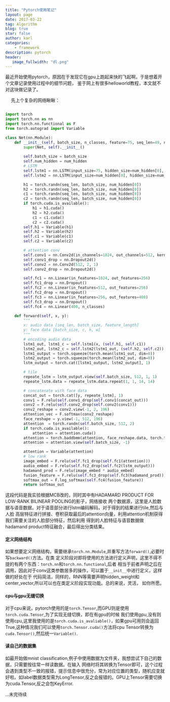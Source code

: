```yaml
---
title: "Pytorch使用笔记"
layout: page
date: 2017-03-22
tag: Algorithm
blog: true
star: false
author: karl
categories: 
    - framework
description: pytorch
header:
   image_fullwidth: "dl.png"
---  
```


最近开始使用pytorch，原因在于发现它在gpu上跑起来快的飞起啊，于是想着开个文章记录使用过程中的细节问题，
鉴于网上有很多helloworld教程，本文就不对这块做记录了。　　

　
先上个复杂的网络瞅瞅：　　
```python

import torch
import torch.nn as nn
import torch.nn.functional as F
from torch.autograd import Variable

class Net(nn.Module):
    def __init__(self, batch_size, n_classes, feature=75, seq_len=49, num_hidden=[256, 256]):
        super(Net, self).__init__()
        
        self.batch_size = batch_size
        self.num_hidden = num_hidden
        # LSTM
        self.lstm1 = nn.LSTM(input_size=75, hidden_size=num_hidden[0], num_layers=seq_len)
        self.lstm2 = nn.LSTM(input_size=num_hidden[0], hidden_size=num_hidden[1], num_layers=seq_len)

        h1 = torch.randn(seq_len, batch_size, num_hidden[0])
        h2 = torch.randn(seq_len, batch_size, num_hidden[0])
        c1 = torch.randn(seq_len, batch_size, num_hidden[0])
        c2 = torch.randn(seq_len, batch_size, num_hidden[0])
        if torch.cuda.is_available():
            h1 = h1.cuda()
            h2 = h2.cuda()
            c1 = c1.cuda()
            c2 = c2.cuda()
        self.h1 = Variable(h1)
        self.h2 = Variable(h2)
        self.c1 = Variable(c1)
        self.c2 = Variable(c2)

        # attention conv
        self.conv1 = nn.Conv2d(in_channels=1024, out_channels=512, kernel_size=1)
        self.conv1_drop = nn.Dropout2d()
        self.conv2 = nn.Conv2d(512, 2, 1)
        self.conv2_drop = nn.Dropout2d()

        self.fc1 = nn.Linear(in_features=1024, out_features=256)
        self.fc1_drop = nn.Dropout()
        self.fc2 = nn.Linear(in_features=512, out_features=256)
        self.fc2_drop = nn.Dropout()
        self.fc3 = nn.Linear(in_features=256, out_features=400)
        self.fc3_drop = nn.Dropout()
        self.fc4 = nn.Linear(400, n_classes)

    def forward(self, x, y):
        """
        x: audio data [seq_len, batch_size, feature_length]
        y: face data [batch_size, c, h, w]
        """
        # encoding audio data
        lstm1_out, lstm1_c = self.lstm1(x, (self.h1, self.c1))
        lstm2_out, lstm2_c = self.lstm2(lstm1_out, (self.h2, self.c2))
        lstm1_output = torch.squeeze(torch.mean(lstm1_out, dim=0))
        lstm2_output = torch.squeeze(torch.mean(lstm2_out, dim=0))
        lstm_output = torch.cat([lstm1_output, lstm2_output], 1)

        # tile
        repeate_lstm = lstm_output.view(self.batch_size, 512, 1, 1)
        repeate_lstm.data = repeate_lstm.data.repeat(1, 1, 14, 14)

        # concatenate with face data
        concat_out = torch.cat([y, repeate_lstm], 1)
        conv1 = F.relu(self.conv1_drop(self.conv1(concat_out)))
        conv2 = F.relu(self.conv2_drop(self.conv2(conv1)))
        conv2_reshape = conv2.view(-1, 2, 196)
        attention_vec = F.softmax(conv2_reshape)
        face_reshape = y.view(-1, 512, 196)
        attention  = torch.randn(self.batch_size, 512, 2)
        if torch.cuda.is_available():
            attention = attention.cuda()
        attention = torch.baddbmm(attention, face_reshape.data, torch.transpose(attention_vec, 2, 1).data)
        attention = attention.view(self.batch_size, -1)

        attention = Variable(attention)
        # low rank
        image_embed = F.relu(self.fc1_drop(self.fc1(attention)))
        audio_embed = F.relu(self.fc2_drop(self.fc2(lstm_output)))
        hadamand_prod = F.relu(image_embed * audio_embed)
        fusion_feature = F.relu(self.fc3_drop(self.fc3(hadamand_prod)))
        softmax_out = F.log_softmax(self.fc4(fusion_feature))
        return softmax_out
```

这段代码是我实验根据MCB改的，同时其中有HADAMARD PRODUCT FOR LOW-RANK BILINEAR POOLING的影子，网络接收
两个数据源，这里是人脸数据与语音数据，对于语音部分进行lstm编码解码，对于得到的结果进行tile,然后与人脸
高层特征进行拼接、卷积获取最后的attention向量，利用attention机制获得我们需要关注的人脸部分特征，然后利用
得到的人脸特征与语音数据做hadamand product特征融合，最后得出分类结果。　
　

#### 定义网络结构　　

如果想要定义网络结构，需要继承`torch.nn.Module`,并重写方法`forward()`,必要时写`backward()`方法。在类
定义阶段对即将使用的方法进行定义声明，这里不得不提的有两个东西：`torch.nn`和`torch.nn.functional`,后者
相当于前者声明之后在调用，因此对于conv这类参数居多的操作，可以置于`__init__`中进行定义，这样做的好处在于
代码简洁，同样的，RNN等需要声明hidden_weight和center_vector,所以可以也在类定义阶段实现功能。总的来说，灵活，
如你所愿。　　

#### cpu与gpu无缝切换　　

对于cpu来说，pytorch使用的是`torch.Tensor`,而GPU则是使用`torch.cuda.Tensor`,为了实现无缝切换，即在有gpu的时候
我们使用gpu,没有则使用cpu,这里我使用的是`torch.cuda.is_avaliable()`，如果gpu可用则会返回True,这种情况我们可以使用`torch.Tensor.cuda()`方法将cpu Tensor转换为`cuda.Tensor()`,然后统一`Variable()`.  

#### 读自己的数据集　　

如最开始做mnist classification,例子中使用数据为文件夹，我想尝试下自己的数据，只需要按往常一样读数据。在输入
网络时将其转换为Tensor即可，这个过程会遇到类型不一致的报错，提示信息中很充分，常为对应位置的类型，随机应变就好啦。如label数据类型需为LongTensor,反之会报错的。GPU上Tensor需要切换为cuda.Tensor,反之会包KeyError.  

...未完待续
